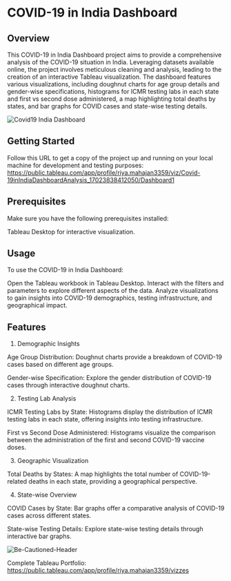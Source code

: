 # COVID-19 in India Dashboard

## Overview
This COVID-19 in India Dashboard project aims to provide a comprehensive analysis of the COVID-19 situation in India. Leveraging datasets available online, the project involves meticulous cleaning and analysis, leading to the creation of an interactive Tableau visualization. The dashboard features various visualizations, including doughnut charts for age group details and gender-wise specifications, histograms for ICMR testing labs in each state and first vs second dose administered, a map highlighting total deaths by states, and bar graphs for COVID cases and state-wise testing details.

![Covid19 India Dashboard](https://github.com/Ravengraven/Covid-19-in-India-Dashboard-Analysis/assets/153602080/0a2330d0-6397-4a9c-9f62-ba37426368bf)

## Getting Started
Follow this URL to get a copy of the project up and running on your local machine for development and testing purposes: 
https://public.tableau.com/app/profile/riya.mahajan3359/viz/Covid-19inIndiaDashboardAnalysis_17023838412050/Dashboard1

## Prerequisites
Make sure you have the following prerequisites installed:

Tableau Desktop for interactive visualization.

## Usage
To use the COVID-19 in India Dashboard:

Open the Tableau workbook in Tableau Desktop.
Interact with the filters and parameters to explore different aspects of the data.
Analyze visualizations to gain insights into COVID-19 demographics, testing infrastructure, and geographical impact.

## Features
1. Demographic Insights


Age Group Distribution: Doughnut charts provide a breakdown of COVID-19 cases based on different age groups.

Gender-wise Specification: Explore the gender distribution of COVID-19 cases through interactive doughnut charts.

2. Testing Lab Analysis


ICMR Testing Labs by State: Histograms display the distribution of ICMR testing labs in each state, offering insights into testing infrastructure.

First vs Second Dose Administered: Histograms visualize the comparison between the administration of the first and second COVID-19 vaccine doses.

3. Geographic Visualization


Total Deaths by States: A map highlights the total number of COVID-19-related deaths in each state, providing a geographical perspective.

4. State-wise Overview


COVID Cases by State: Bar graphs offer a comparative analysis of COVID-19 cases across different states.

State-wise Testing Details: Explore state-wise testing details through interactive bar graphs.



![Be-Cautioned-Header](https://github.com/Ravengraven/Covid-19-in-India-Dashboard-Analysis/assets/153602080/47917917-593d-414e-9026-1c3d3b3e4036)


Complete Tableau Portfolio: https://public.tableau.com/app/profile/riya.mahajan3359/vizzes

